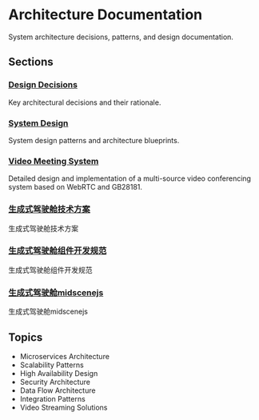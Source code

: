 # Architecture Documentation

System architecture decisions, patterns, and design documentation.

## Sections

### [Design Decisions](/index.md)
Key architectural decisions and their rationale.

### [System Design](./system-design.md)
System design patterns and architecture blueprints.

### [Video Meeting System](./video-meeting-system.md)
Detailed design and implementation of a multi-source video conferencing system based on WebRTC and GB28181.

### [生成式驾驶舱技术方案](./ai-integration-implementation-plan.md)
生成式驾驶舱技术方案

### [生成式驾驶舱组件开发规范](./ai-component-development-spec.md)
生成式驾驶舱组件开发规范

### [生成式驾驶舱midscenejs](./ai-midscene-alternative-approach.md)
生成式驾驶舱midscenejs
## Topics

- Microservices Architecture
- Scalability Patterns
- High Availability Design
- Security Architecture
- Data Flow Architecture
- Integration Patterns
- Video Streaming Solutions
